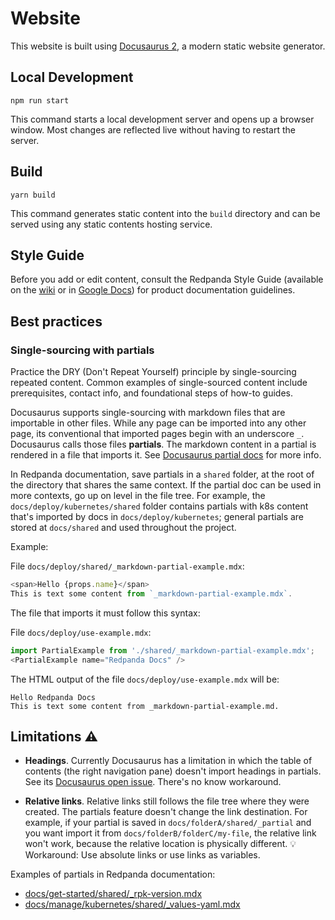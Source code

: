 # Website

This website is built using [Docusaurus 2](https://docusaurus.io/), a modern static website generator.

## Local Development

```console
npm run start
```

This command starts a local development server and opens up a browser window. Most changes are reflected live without having to restart the server.

## Build

```console
yarn build
```

This command generates static content into the `build` directory and can be served using any static contents hosting service.

## Style Guide

Before you add or edit content, consult the Redpanda Style Guide (available on the [wiki](https://vectorizedio.atlassian.net/wiki/spaces/DOC/pages/92635182/Redpanda+Style+Guide) or in [Google Docs](https://drive.google.com/drive/folders/1dZqaWhAqe5-jHcOd0y6WRflMUxEPNK4Q?ths=true)) for product documentation guidelines.

## Best practices

### Single-sourcing with partials

Practice the DRY (Don't Repeat Yourself) principle by single-sourcing repeated content. Common examples of single-sourced content include prerequisites, contact info, and foundational steps of how-to guides.

Docusaurus supports single-sourcing with markdown files that are importable in other files. While any page can be imported into any other page, its conventional that imported pages begin with an underscore `_`. Docusaurus calls those files **partials**. The markdown content in a partial is rendered in a file that imports it. See [Docusaurus partial docs](https://docusaurus.io/docs/markdown-features/react#importing-markdown) for more info.

In Redpanda documentation, save partials in a `shared` folder, at the root of the directory that shares the same context. If the partial doc can be used in more contexts, go up on level in the file tree. For example, the `docs/deploy/kubernetes/shared` folder contains partials with k8s content that's imported by docs in `docs/deploy/kubernetes`; general partials are stored at `docs/shared` and used throughout the project.

Example:

File `docs/deploy/shared/_markdown-partial-example.mdx`:

```javascript
<span>Hello {props.name}</span>
This is text some content from `_markdown-partial-example.mdx`.
```

The file that imports it must follow this syntax:

File `docs/deploy/use-example.mdx`:

```javascript
import PartialExample from './shared/_markdown-partial-example.mdx';
<PartialExample name="Redpanda Docs" />
```

The HTML output of the file `docs/deploy/use-example.mdx` will be:

```
Hello Redpanda Docs
This is text some content from _markdown-partial-example.md.
```

## Limitations :warning:

- **Headings**. Currently Docusaurus has a limitation in which the table of contents (the right navigation pane) doesn't import headings in partials. See its [Docusaurus open issue](https://github.com/facebook/docusaurus/issues/3915). There's no know workaround.

- **Relative links**. Relative links still follows the file tree where they were created. The partials feature doesn't change the link destination. For example, if your partial is saved in `docs/folderA/shared/_partial` and you want import it from `docs/folderB/folderC/my-file`, the relative link won't work, because the relative location is physically different. :bulb: Workaround: Use absolute links or use links as variables.
 
Examples of partials in Redpanda documentation:

- [docs/get-started/shared/_rpk-version.mdx](https://github.com/redpanda-data/documentation/blob/dev/docs/get-started/shared/_rpk-version.mdx)
- [docs/manage/kubernetes/shared/_values-yaml.mdx](https://github.com/redpanda-data/documentation/blob/dev/docs/manage/kubernetes/shared/_values-yaml.mdx)